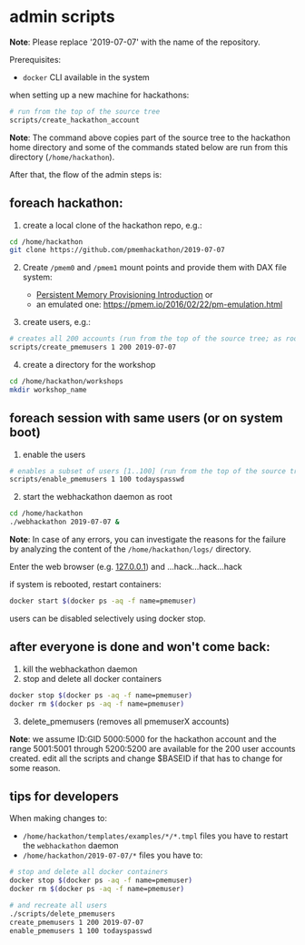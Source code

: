 # admin scripts

**Note**: Please replace '2019-07-07' with the name of the repository.

Prerequisites:

- `docker` CLI available in the system

when setting up a new machine for hackathons:

```sh
# run from the top of the source tree
scripts/create_hackathon_account
```

**Note**: The command above copies part of the source tree to the hackathon home directory and some of the commands stated below are run from this directory (`/home/hackathon`).

After that, the flow of the admin steps is:

## foreach hackathon:

1. create a local clone of the hackathon repo, e.g.:

```sh
cd /home/hackathon
git clone https://github.com/pmemhackathon/2019-07-07
```

2. Create `/pmem0` and `/pmem1` mount points and provide them with DAX file system:

    - [Persistent Memory Provisioning Introduction](https://software.intel.com/content/www/us/en/develop/articles/qsg-intro-to-provisioning-pmem.html) or
    - an emulated one: https://pmem.io/2016/02/22/pm-emulation.html

3. create users, e.g.:

```sh
# creates all 200 accounts (run from the top of the source tree; as root)
scripts/create_pmemusers 1 200 2019-07-07
```

4. create a directory for the workshop

```sh
cd /home/hackathon/workshops
mkdir workshop_name
```

## foreach session with same users (or on system boot)

1. enable the users

```sh
# enables a subset of users [1..100] (run from the top of the source tree; as root)
scripts/enable_pmemusers 1 100 todayspasswd
```

2. start the webhackathon daemon as root

```sh
cd /home/hackathon
./webhackathon 2019-07-07 &
```

**Note**: In case of any errors, you can investigate the reasons for the failure by analyzing the content of the `/home/hackathon/logs/` directory.

Enter the web browser (e.g. [127.0.0.1](http://127.0.0.1)) and
...hack...hack...hack

if system is rebooted, restart containers:

```sh
docker start $(docker ps -aq -f name=pmemuser)
```

users can be disabled selectively using docker stop.

## after everyone is done and won't come back:

1. kill the webhackathon daemon
2. stop and delete all docker containers

```sh
docker stop $(docker ps -aq -f name=pmemuser)
docker rm $(docker ps -aq -f name=pmemuser)
```

3. delete_pmemusers (removes all pmemuserX accounts)

**Note**: we assume ID:GID 5000:5000 for the hackathon account and the range 5001:5001 through 5200:5200 are available for the 200 user accounts created.  edit all the scripts and change $BASEID if that has to change for some reason.

## tips for developers

When making changes to:
- `/home/hackathon/templates/examples/*/*.tmpl` files you have to restart the `webhackathon` daemon
- `/home/hackathon/2019-07-07/*` files you have to:

```sh
# stop and delete all docker containers
docker stop $(docker ps -aq -f name=pmemuser)
docker rm $(docker ps -aq -f name=pmemuser)

# and recreate all users
./scripts/delete_pmemusers
create_pmemusers 1 200 2019-07-07
enable_pmemusers 1 100 todayspasswd
```

